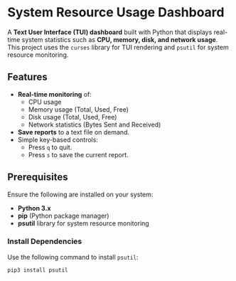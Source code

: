 # System Resource Usage Dashboard

A **Text User Interface (TUI) dashboard** built with Python that displays real-time system statistics such as **CPU, memory, disk, and network usage**. This project uses the `curses` library for TUI rendering and `psutil` for system resource monitoring.

## Features
- **Real-time monitoring** of:
  - CPU usage
  - Memory usage (Total, Used, Free)
  - Disk usage (Total, Used, Free)
  - Network statistics (Bytes Sent and Received)
- **Save reports** to a text file on demand.
- Simple key-based controls:
  - Press `q` to quit.
  - Press `s` to save the current report.

## Prerequisites
Ensure the following are installed on your system:
- **Python 3.x**
- **pip** (Python package manager)
- **psutil** library for system resource monitoring

### Install Dependencies
Use the following command to install `psutil`:
```bash
pip3 install psutil
